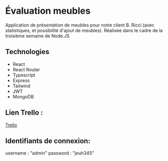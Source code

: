 # Évaluation meubles

Application de présentation de meubles pour notre client B. Ricci (avec statistiques, et possibilité d'ajout de meubles). Réalisée dans le cadre de la troisième semaine de Node.JS

## Technologies

-   React
-   React Router
-   Typescript
-   Express
-   Tailwind
-   JWT
-   MongoDB

## Lien Trello :

[Trello](https://trello.com/invite/b/68ff3493d0ce6eea365e33b8/ATTI02b236c74bdb574ca6fcfa8242c76f13D2695EA3/evaluation-meubles)

## Identifiants de connexion:

username : "admin"
password : "jeuh345"
